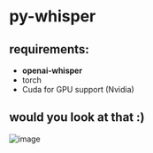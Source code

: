 # py-whisper

## requirements:
- **openai-whisper**
- torch
- Cuda for GPU support  (Nvidia)



## would you look at that :)

![image](https://github.com/M1Sandy/py-whisper/assets/29939651/bb71ea58-fe3c-4a54-b53f-e418c0f1313a)
